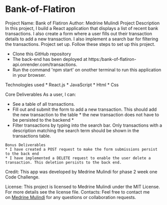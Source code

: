 # Bank-of-Flatiron

Project Name: Bank of Flatiron  Author: Medrine Mulindi
Project Description
In this project, I build a React application that displays a list of recent bank transactions. I also create a form where a user fills out their transaction details to add a new transaction. I also implement a search bar for filtering the transactions.
Project set up.
 Follow these steps to set up this project. 
* Clone this GitHub repository
* The back-end has been deployed at https:/bank-of-flatiron-api.onrender.com/transactions.
*  Run the command 'npm start' on onother terminal to run this application in your browser.

Technologies used 
    * React.js
    * JavaScript
    * Html
    * Css

Core Deliverables
As a user, I can:
   * See a table of all transactions.
   * Fill out and submit the form to add a new transaction. This should add the new transaction to the table * the new transaction does not have to be persisted to the backend *
   * Filter transactions by typing into the search bar. Only transactions with a description matching the search term should be shown in the transactions table.

    Bonus Deliverables
    * I have created a POST request to make the form submissions persist to the back end
    * I have implemented a DELETE request to enable the user delete a transaction. This deletion persists to the back end.

Credit:
 This app was developed by Medrine Mulindi for phase 2 week one Code Challenge.
 
License:
 This project is licensed to Medrine Mulindi under the MIT License. For more details see the license file.
Contacts:
 Feel free to contact me on [Medrine Mulindi](https://github.com/Mulindi123 ) for any questions or collaboration requests.

